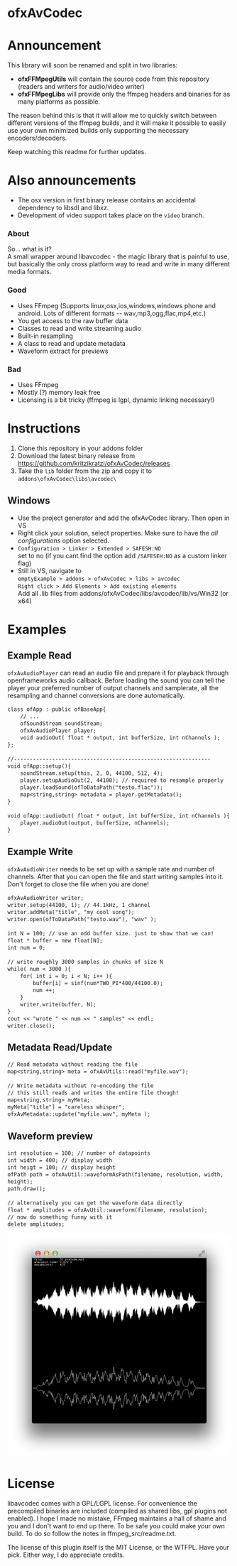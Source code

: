 ofxAvCodec
===

# Announcement 

This library will soon be renamed and split in two libraries: 

* **ofxFFMpegUtils** will contain the source code from this repository (readers and writers for audio/video writer)
* **ofxFFMpegLibs** will provide only the ffmpeg headers and binaries for as many platforms as possible. 
  
  
The reason behind this is that it will allow me to quickly switch between different versions of the ffmpeg builds, and it will make it 
possible to easily use your own minimized builds only supporting the necessary encoders/decoders. 

Keep watching this readme for further updates. 


# Also announcements


* The osx version in first binary release contains an accidental dependency to libsdl and libxz. 
* Development of video support takes place on the `video` branch. 


### About


So... what is it? <br>
A small wrapper around libavcodec - the magic library that is painful to use, but basically the only cross platform way to read and write in many different media formats. 

### Good

* Uses FFmpeg (Supports linux,osx,ios,windows,windows phone and android. Lots of different formats -- wav,mp3,ogg,flac,mp4,etc.)
* You get access to the raw buffer data
* Classes to read and write streaming audio
* Built-in resampling
* A class to read and update metadata
* Waveform extract for previews

### Bad

* Uses FFmpeg
* Mostly (?) memory leak free
* Licensing is a bit tricky (ffmpeg is lgpl, dynamic linking necessary!)

# Instructions 

1. Clone this repository in your addons folder
2. Download the latest binary release from https://github.com/kritzikratzi/ofxAvCodec/releases
3. Take the `lib` folder from the zip and copy it to `addons\ofxAvCodec\libs\avcodec\`

## Windows

* Use the project generator and add the ofxAvCodec library. Then open in VS
* Right click your solution, select properties. Make sure to have the *all configurations* option selected. 
* `Configuration > Linker > Extended > SAFESH:NO`<br>
  set to no (if you cant find the option add `/SAFESEH:NO` as a custom linker flag)
* Still in VS, navigate to <br>
  `emptyExample > addons > ofxAvCodec > libs > avcodec`<br>
  `Right click > Add Elements > Add existing elements` <br>
  Add all .lib files from addons/ofxAvCodec/libs/avcodec/lib/vs/Win32 (or x64)



# Examples

## Example Read


`ofxAvAudioPlayer` can read an audio file and prepare it for playback through openframeworks audio callback. Before loading the sound you can tell the player your preferred number of output channels and samplerate, all the resampling and channel conversions are done automatically. 

	class ofApp : public ofBaseApp{
		// ...
		ofSoundStream soundStream;
		ofxAvAudioPlayer player;
		void audioOut( float * output, int bufferSize, int nChannels );
	};
	
	//--------------------------------------------------------------
	void ofApp::setup(){
		soundStream.setup(this, 2, 0, 44100, 512, 4);
		player.setupAudioOut(2, 44100); // required to resample properly
		player.loadSound(ofToDataPath("testo.flac"));
		map<string,string> metadata = player.getMetadata(); 
	}

	void ofApp::audioOut( float * output, int bufferSize, int nChannels ){
		player.audioOut(output, bufferSize, nChannels); 
	}


## Example Write

`ofxAvAudioWriter` needs to be set up with a sample rate and number of channels. After that you can open the file and start writing samples into it. Don't forget to close the file when you are done! 

	ofxAvAudioWriter writer;
	writer.setup(44100, 1); // 44.1kHz, 1 channel
	writer.addMeta("title", "my cool song"); 
	writer.open(ofToDataPath("testo.wav"), "wav" );
	
	int N = 100; // use an odd buffer size. just to show that we can! 
	float * buffer = new float[N];
	int num = 0;
	
	// write roughly 3000 samples in chunks of size N
	while( num < 3000 ){
		for( int i = 0; i < N; i++ ){
			buffer[i] = sinf(num*TWO_PI*400/44100.0);
			num ++;
		}
		writer.write(buffer, N);
	}
	cout << "wrote " << num << " samples" << endl;
	writer.close();


## Metadata Read/Update


	// Read metadata without reading the file
	map<string,string> meta = ofxAvUtils::read("myfile.wav"); 
	
	// Write metadata without re-encoding the file 
	// this still reads and writes the entire file though! 
	map<string,string> myMeta; 
	myMeta["title"] = "careless whisper"; 
	ofxAvMetadata::update("myfile.wav", myMeta ); 


## Waveform preview

	int resolution = 100; // number of datapoints
	int width = 400; // display width
	int heigt = 100; // display height
	ofPath path = ofxAvUtil::waveformAsPath(filename, resolution, width, height);
	path.draw();
	
	// alternatively you can get the waveform data directly 
	float * amplitudes = ofxAvUtil::waveform(filename, resolution); 
	// now do something funny with it
	delete amplitudes; 
	
<img src="docs/waveform.png" width="520">



# License

libavcodec comes with a GPL/LGPL license. For convenience the precompiled binaries are included (compiled as shared libs, gpl plugins not enabled). I hope I made no mistake, FFmpeg maintains a hall of shame and you and I don't want to end up there. To be safe you could make your own build. To do so follow the notes in ffmpeg_src/readme.txt. 


The license of this plugin itself is the MIT License, or the WTFPL. Have your pick. Either way, I do appreciate credits. 